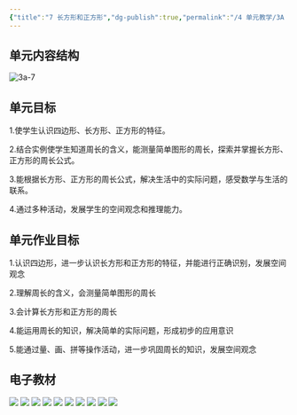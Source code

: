 ```yaml
---
{"title":"7 长方形和正方形","dg-publish":true,"permalink":"/4 单元教学/3A 三上/7 长方形和正方形/","dgPassFrontmatter":true,"noteIcon":""}
---
```



## 单元内容结构

![3a-7](https://r2.edui123.com/2023/05/3a-7.png)

## 单元目标

1.使学生认识四边形、长方形、正方形的特征。

2.结合实例使学生知道周长的含义，能测量简单图形的周长，探索并掌握长方形、正方形的周长公式。

3.能根据长方形、正方形的周长公式，解决生活中的实际问题，感受数学与生活的联系。

4.通过多种活动，发展学生的空间观念和推理能力。

## 单元作业目标

1.认识四边形，进一步认识长方形和正方形的特征，并能进行正确识别，发展空间观念

2.理解周长的含义，会测量简单图形的周长

3.会计算长方形和正方形的周长

4.能运用周长的知识，解决简单的实际问题，形成初步的应用意识

5.能通过量、画、拼等操作活动，进一步巩固周长的知识，发展空间观念


## 电子教材

<p class="grid-4">
	<img loading="lazy" decoding="async" src="https://book.pep.com.cn/1221001301141/files/mobile/85.jpg">
	<img loading="lazy" decoding="async" src="https://book.pep.com.cn/1221001301141/files/mobile/86.jpg">
	<img loading="lazy" decoding="async" src="https://book.pep.com.cn/1221001301141/files/mobile/87.jpg">
	<img loading="lazy" decoding="async" src="https://book.pep.com.cn/1221001301141/files/mobile/88.jpg">
	<img loading="lazy" decoding="async" src="https://book.pep.com.cn/1221001301141/files/mobile/89.jpg">
	<img loading="lazy" decoding="async" src="https://book.pep.com.cn/1221001301141/files/mobile/90.jpg">
	<img loading="lazy" decoding="async" src="https://book.pep.com.cn/1221001301141/files/mobile/91.jpg">
	<img loading="lazy" decoding="async" src="https://book.pep.com.cn/1221001301141/files/mobile/92.jpg">
	<img loading="lazy" decoding="async" src="https://book.pep.com.cn/1221001301141/files/mobile/93.jpg">
	<img loading="lazy" decoding="async" src="https://book.pep.com.cn/1221001301141/files/mobile/94.jpg">
</p>